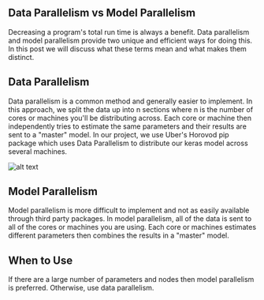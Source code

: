 ## Data Parallelism vs Model Parallelism
Decreasing a program's total run time is always a benefit. Data parallelism and model parallelism provide two unique and efficient ways for doing this. In this post we will discuss what these terms mean and what makes them distinct.

## Data Parallelism
Data parallelism is a common method and generally easier to implement. In this approach, we split the data up into n sections where n is the number of cores or machines you'll be distributing across. Each core or machine then independently tries to estimate the same parameters and their results are sent to a "master" model. In our project, we use Uber's Horovod pip package which uses Data Parallelism to distribute our keras model across several machines.

![alt text](https://github.com/maxpumperla/elephas/blob/master/elephas.gif?raw=true)


## Model Parallelism
Model parallelism is more difficult to implement and not as easily available through third party packages. In model parallelism, all of the data is sent to all of the cores or machines you are using. Each core or machines estimates different parameters then combines the results in a "master" model. 

## When to Use
If there are a large number of parameters and nodes then model parallelism is preferred. Otherwise, use data parallelism.
